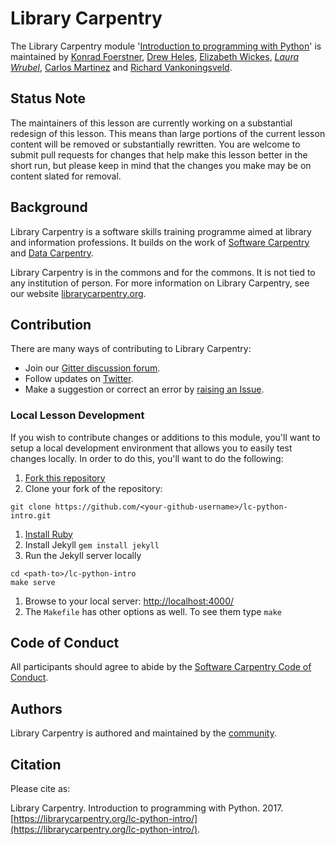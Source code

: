 # Library Carpentry

The Library Carpentry module '[Introduction to programming with Python](https://librarycarpentry.org/lc-python-intro/)' is maintained by [Konrad Foerstner](https://github.com/konrad), [Drew Heles](https://github.com/dheles), [Elizabeth Wickes](https://github.com/elliewix), *[Laura Wrubel](https://github.com/lwrubel)*, [Carlos Martinez](https://github.com/c-martinez) and [Richard Vankoningsveld](https://github.com/richyvk).

## Status Note

The maintainers of this lesson are currently working on a substantial redesign of this lesson.  This means than large portions of the current lesson content will be removed or substantially rewritten.  You are welcome to submit pull requests for changes that help make this lesson better in the short run, but please keep in mind that the changes you make may be on content slated for removal.

## Background

Library Carpentry is a software skills training programme aimed at library and information professions. It builds on the work of [Software Carpentry](https://software-carpentry.org/) and [Data Carpentry](https://www.datacarpentry.org/).

Library Carpentry is in the commons and for the commons. It is not tied to any institution of person. For more information on Library Carpentry, see our website [librarycarpentry.org](https://librarycarpentry.org/).

## Contribution

There are many ways of contributing to Library Carpentry:

- Join our [Gitter discussion forum](https://gitter.im/weaverbel/LibraryCarpentry).
- Follow updates on [Twitter](https://twitter.com/search?f=tweets&vertical=default&q=%23librarycarpentry&src=typd).
- Make a suggestion or correct an error by [raising an Issue](https://github.com/LibraryCarpentry/lc-python-intro/issues).

### Local Lesson Development

If you wish to contribute changes or additions to this module, you'll want to
setup a local development environment that allows you to easily test changes
locally. In order to do this, you'll want to do the following:

1. [Fork this repository](https://help.github.com/articles/fork-a-repo/)
2. Clone your fork of the repository:

```
git clone https://github.com/<your-github-username>/lc-python-intro.git
```

1. [Install Ruby](https://www.ruby-lang.org/en/downloads/)
2. Install Jekyll `gem install jekyll`
3. Run the Jekyll server locally

```
cd <path-to>/lc-python-intro
make serve
```

1. Browse to your local server: [http://localhost:4000/](https://localhost:4000/)
2. The `Makefile` has other options as well. To see them type `make`

## Code of Conduct

All participants should agree to abide by the [Software Carpentry Code of Conduct](https://software-carpentry.org/conduct/).

## Authors

Library Carpentry is authored and maintained by the [community](https://github.com/LibraryCarpentry/lc-python-intro/network/members).

## Citation

Please cite as:

Library Carpentry. Introduction to programming with Python. 2017. [https://librarycarpentry.org/lc-python-intro/](https://librarycarpentry.org/lc-python-intro/).


